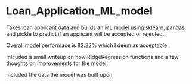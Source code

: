 # Loan_Application_ML_model

Takes loan applicant data and builds an ML model using sklearn, pandas, and pickle to predict if 
an applicant will be accepted or rejected.

Overall model performace is 82.22% which I deem as acceptable.

Inlcuded a small writeup on how RidgeRegression functions and a few thoughts on improvements for the model. 

included the data the model was built upon.
